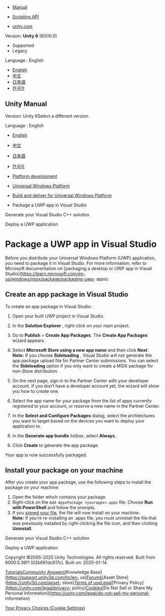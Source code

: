 [](https://docs.unity3d.com)

  * [Manual](../Manual/index.html)
  * [Scripting API](../ScriptReference/index.html)

  * [unity.com](https://unity.com/)

Version: **Unity 6** (6000.0)

  * Supported
  * Legacy

Language : English

  * [English](/Manual/uwp-package-app-vs.html)
  * [中文](/cn/current/Manual/uwp-package-app-vs.html)
  * [日本語](/ja/current/Manual/uwp-package-app-vs.html)
  * [한국어](/kr/current/Manual/uwp-package-app-vs.html)

[](https://docs.unity3d.com)

## Unity Manual

Version: Unity 6Select a different version

Language : English

  * [English](/Manual/uwp-package-app-vs.html)
  * [中文](/cn/current/Manual/uwp-package-app-vs.html)
  * [日本語](/ja/current/Manual/uwp-package-app-vs.html)
  * [한국어](/kr/current/Manual/uwp-package-app-vs.html)

  * [Platform development ](PlatformSpecific.html)
  * [Universal Windows Platform](WindowsStore.html)
  * [Build and deliver for Universal Windows Platform](uwp-building-and-delivering.html)
  * Package a UWP app in Visual Studio

[](windowsstore-generatedproject-il2cpp.html)

Generate your Visual Studio C++ solution

[](windowsstore-deployment.html)

Deploy a UWP application

# Package a UWP app in Visual Studio

Before you distribute your Universal Windows Platform (UWP) application, you
need to package it in Visual Studio. For more information, refer to Microsoft
documentation on [packaging a desktop or UWP app in Visual
Studio](https://learn.microsoft.com/en-us/windows/msix/package/packaging-uwp-
apps).

## Create an app package in Visual Studio

To create an app package in Visual Studio:

  1. Open your built UWP project in Visual Studio.
  2. In the **Solution Explorer** , right-click on your main project.
  3. Go to **Publish** > **Create App Packages**. The **Create App Packages** wizard appears.
  4. Select **Microsoft Store using a new app name** and then click **Next**.   
**Note:** If you choose **Sideloading** , Visual Studio will not generate the
app package upload file for Partner Center submissions. You can select the
**Sideloading** option if you only want to create a MSIX package for non-Store
distribution.

  5. On the next page, sign in to the Partner Center with your developer account. If you don’t have a developer account yet, the wizard will show you how to create one.
  6. Select the app name for your package from the list of apps currently registered to your account, or reserve a new name in the Partner Center.
  7. In the **Select and Configure Packages** dialog, select the architectures you want to target based on the devices you want to deploy your application to.
  8. In the **Generate app bundle** listbox, select **Always**.
  9. Click **Create** to generate the app package.

Your app is now successfully packaged.

## Install your package on your machine

After you create your app package, use the following steps to install the
package on your machine:

  1. Open the folder which contains your package.
  2. Right-click on the `Add-AppxPackage <yourappx>.appx` file. Choose **Run with PowerShell** and follow the prompts.
  3. If you [signed your file](https://learn.microsoft.com/en-us/windows/msix/package/sign-app-package-using-signtool), the file will now install on your machine.  
**Note:** If you’re re-installing an .appx file, you must uninstall the file
that was previously installed by right-clicking the file icon, and then
clicking **Uninstall**.

[](windowsstore-generatedproject-il2cpp.html)

Generate your Visual Studio C++ solution

[](windowsstore-deployment.html)

Deploy a UWP application

Copyright ©2005-2025 Unity Technologies. All rights reserved. Built from
6000.0.36f1 (02b661dc617c). Built on: 2025-01-14.

[Tutorials](https://learn.unity.com/)[Community
Answers](https://answers.unity3d.com)[Knowledge
Base](https://support.unity3d.com/hc/en-
us)[Forums](https://forum.unity3d.com)[Asset Store](https://unity3d.com/asset-
store)[Terms of
use](https://docs.unity3d.com/Manual/TermsOfUse.html)[Legal](https://unity.com/legal)[Privacy
Policy](https://unity.com/legal/privacy-
policy)[Cookies](https://unity.com/legal/cookie-policy)[Do Not Sell or Share
My Personal Information](https://unity.com/legal/do-not-sell-my-personal-
information)

[Your Privacy Choices (Cookie Settings)](javascript:void\(0\);)

